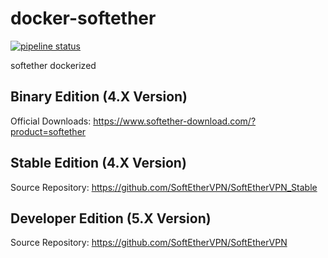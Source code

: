 # docker-softether

[![pipeline status](https://gitlab.com/xiaxy/docker-softether/badges/develop/pipeline.svg)](https://gitlab.com/xiaxy/docker-softether/commits/develop)

softether dockerized

## Binary Edition (4.X Version)
Official Downloads: https://www.softether-download.com/?product=softether

## Stable Edition (4.X Version)
Source Repository: https://github.com/SoftEtherVPN/SoftEtherVPN_Stable

## Developer Edition (5.X Version)
Source Repository:
https://github.com/SoftEtherVPN/SoftEtherVPN

